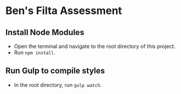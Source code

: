 # Ben's Filta Assessment

## Install Node Modules

- Open the terminal and navigate to the root directory of this project.
- Run `npm install`.

## Run Gulp to compile styles

- In the root directory, run `gulp watch`.
